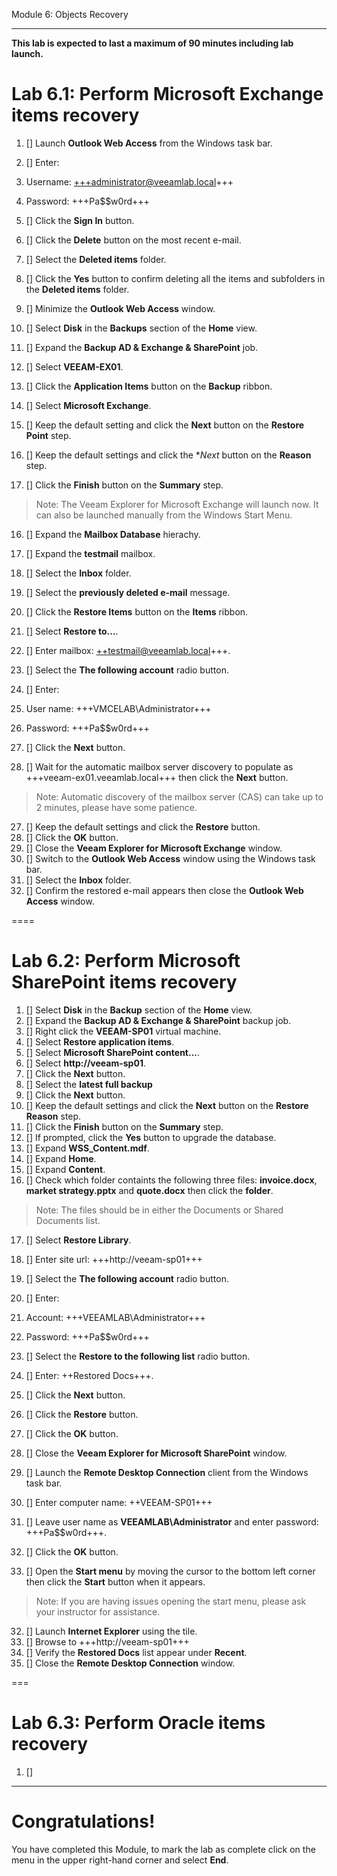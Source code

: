 Module 6: Objects Recovery

---
**This lab is expected to last a maximum of 90 minutes including lab launch.**


# Lab 6.1: Perform Microsoft Exchange items recovery

1. [] Launch **Outlook Web Access** from the Windows task bar.
2. [] Enter:
 1. Username: +++administrator@veeamlab.local+++
 2. Password: +++Pa$$w0rd+++

3. [] Click the **Sign In** button.
4. [] Click the **Delete** button on the most recent e-mail.
5. [] Select the **Deleted items** folder.
6. [] Click the **Yes** button to confirm deleting all the items and subfolders in the **Deleted items** folder.
7. [] Minimize the **Outlook Web Access** window.
8. [] Select **Disk** in the **Backups** section of the **Home** view.
9. [] Expand the **Backup AD & Exchange & SharePoint** job.
10. [] Select **VEEAM-EX01**.
11. [] Click the **Application Items** button on the **Backup** ribbon.
12. [] Select **Microsoft Exchange**.
13. [] Keep the default setting and click the **Next** button on the **Restore Point** step.
14. [] Keep the default settings and click the **Next* button on the **Reason** step.
15. [] Click the **Finish** button on the **Summary** step.
> Note: The Veeam Explorer for Microsoft Exchange will launch now. It can also be launched manually from the Windows Start Menu.

16. [] Expand the **Mailbox Database** hierachy.
17. [] Expand the **testmail** mailbox.
18. [] Select the **Inbox** folder.
19. [] Select the **previously deleted e-mail** message.
20. [] Click the **Restore Items** button on the **Items** ribbon.
21. [] Select **Restore to...**.
22. [] Enter mailbox: ++testmail@veeamlab.local+++.
23. [] Select the **The following account** radio button.
24. [] Enter:
 1. User name: +++VMCELAB\Administrator+++
 2. Password: +++Pa$$w0rd+++

25. [] Click the **Next** button.
26. [] Wait for the automatic mailbox server discovery to populate as +++veeam-ex01.veeamlab.local+++ then click the **Next** button.
> Note: Automatic discovery of the mailbox server (CAS) can take up to 2 minutes, please have some patience.

27. [] Keep the default settings and click the **Restore** button.
28. [] Click the **OK** button.
29. [] Close the **Veeam Explorer for Microsoft Exchange** window.
30. [] Switch to the **Outlook Web Access** window using the Windows task bar.
31. [] Select the **Inbox** folder.
32. [] Confirm the restored e-mail appears then close the **Outlook Web Access** window.

====

# Lab 6.2: Perform Microsoft SharePoint items recovery

1. [] Select **Disk** in the **Backup** section of the **Home** view.
2. [] Expand the **Backup AD & Exchange & SharePoint** backup job.
3. [] Right click the **VEEAM-SP01** virtual machine.
4. [] Select **Restore application items**.
5. [] Select **Microsoft SharePoint content...**.
6. [] Select **http://veeam-sp01**.
7. [] Click the **Next** button.
8. [] Select the **latest full backup** 
9. [] Click the **Next** button.
10. [] Keep the default settings and click the **Next** button on the **Restore Reason** step.
11. [] Click the **Finish** button on the **Summary** step.
12. [] If prompted, click the **Yes** button to upgrade the database.
13. [] Expand **WSS_Content.mdf**.
14. [] Expand **Home**.
15. [] Expand **Content**.
16. [] Check which folder containts the following three files: **invoice.docx**, **market strategy.pptx** and **quote.docx** then click the **folder**.
> Note: The files should be in either the Documents or Shared Documents list.

17. [] Select **Restore Library**.
18. [] Enter site url: +++http://veeam-sp01+++
19. [] Select the **The following account** radio button.
20. [] Enter:
 1. Account: +++VEEAMLAB\Administrator+++
 2. Password: +++Pa$$w0rd+++
 
21. [] Select the **Restore to the following list** radio button.
22. [] Enter: ++Restored Docs+++.
23. [] Click the **Next** button.
24. [] Click the **Restore** button.
25. [] Click the **OK** button.
26. [] Close the **Veeam Explorer for Microsoft SharePoint** window.
27. [] Launch the **Remote Desktop Connection** client from the Windows task bar.
28. [] Enter computer name: ++VEEAM-SP01+++
29. [] Leave user name as **VEEAMLAB\Administrator** and enter password: +++Pa$$w0rd+++.
30. [] Click the **OK** button.
31. [] Open the **Start menu** by moving the cursor to the bottom left corner then click the **Start** button when it appears.
> Note: If you are having issues opening the start menu, please ask your instructor for assistance.

32. [] Launch **Internet Explorer** using the tile.
33. [] Browse to +++http://veeam-sp01+++
34. [] Verify the **Restored Docs** list appear under **Recent**.
35. [] Close the **Remote Desktop Connection** window.

===

# Lab 6.3: Perform Oracle items recovery

1. [] 

---

# Congratulations!

You have completed this Module, to mark the lab as complete click on the menu in the upper right-hand corner and select **End**.
